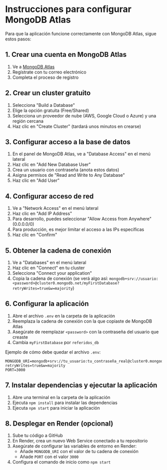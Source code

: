 # Instrucciones para configurar MongoDB Atlas

Para que la aplicación funcione correctamente con MongoDB Atlas, sigue estos pasos:

## 1. Crear una cuenta en MongoDB Atlas

1. Ve a [MongoDB Atlas](https://www.mongodb.com/cloud/atlas/register)
2. Regístrate con tu correo electrónico
3. Completa el proceso de registro

## 2. Crear un cluster gratuito

1. Selecciona "Build a Database"
2. Elige la opción gratuita (Free/Shared)
3. Selecciona un proveedor de nube (AWS, Google Cloud o Azure) y una región cercana
4. Haz clic en "Create Cluster" (tardará unos minutos en crearse)

## 3. Configurar acceso a la base de datos

1. En el panel de MongoDB Atlas, ve a "Database Access" en el menú lateral
2. Haz clic en "Add New Database User"
3. Crea un usuario con contraseña (anota estos datos)
4. Asigna permisos de "Read and Write to Any Database"
5. Haz clic en "Add User"

## 4. Configurar acceso de red

1. Ve a "Network Access" en el menú lateral
2. Haz clic en "Add IP Address"
3. Para desarrollo, puedes seleccionar "Allow Access from Anywhere" (0.0.0.0/0)
4. Para producción, es mejor limitar el acceso a las IPs específicas
5. Haz clic en "Confirm"

## 5. Obtener la cadena de conexión

1. Ve a "Databases" en el menú lateral
2. Haz clic en "Connect" en tu cluster
3. Selecciona "Connect your application"
4. Copia la cadena de conexión (se verá algo así: `mongodb+srv://usuario:<password>@cluster0.mongodb.net/myFirstDatabase?retryWrites=true&w=majority`)

## 6. Configurar la aplicación

1. Abre el archivo `.env` en la carpeta de la aplicación
2. Reemplaza la cadena de conexión con la que copiaste de MongoDB Atlas
3. Asegúrate de reemplazar `<password>` con la contraseña del usuario que creaste
4. Cambia `myFirstDatabase` por `referidos_db`

Ejemplo de cómo debe quedar el archivo `.env`:

```
MONGODB_URI=mongodb+srv://tu_usuario:tu_contraseña_real@cluster0.mongodb.net/referidos_db?retryWrites=true&w=majority
PORT=3000
```

## 7. Instalar dependencias y ejecutar la aplicación

1. Abre una terminal en la carpeta de la aplicación
2. Ejecuta `npm install` para instalar las dependencias
3. Ejecuta `npm start` para iniciar la aplicación

## 8. Desplegar en Render (opcional)

1. Sube tu código a GitHub
2. En Render, crea un nuevo Web Service conectado a tu repositorio
3. Asegúrate de configurar las variables de entorno en Render:
   - Añade `MONGODB_URI` con el valor de tu cadena de conexión
   - Añade `PORT` con el valor `3000`
4. Configura el comando de inicio como `npm start`